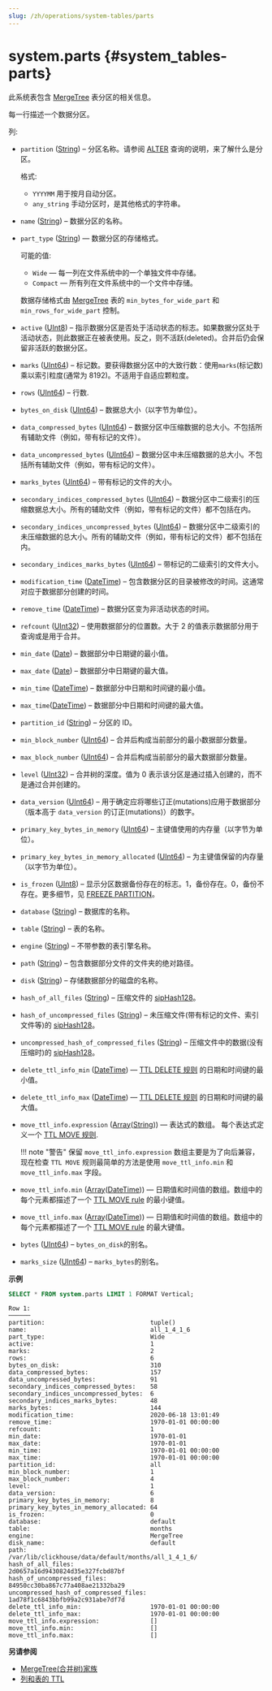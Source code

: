 ```yaml
---
slug: /zh/operations/system-tables/parts
---
```

# system.parts {#system_tables-parts}

此系统表包含 [MergeTree](../../engines/table-engines/mergetree-family/mergetree.md) 表分区的相关信息。

每一行描述一个数据分区。

列:

-   `partition` ([String](../../sql-reference/data-types/string.md)) – 分区名称。请参阅 [ALTER](../../sql-reference/statements/alter/index.md#query_language_queries_alter) 查询的说明，来了解什么是分区。

    格式:

    -   `YYYYMM` 用于按月自动分区。
    -   `any_string` 手动分区时，是其他格式的字符串。

-   `name` ([String](../../sql-reference/data-types/string.md)) – 数据分区的名称。

-   `part_type` ([String](../../sql-reference/data-types/string.md)) — 数据分区的存储格式。

    可能的值:

    -   `Wide` — 每一列在文件系统中的一个单独文件中存储。
    -   `Compact` — 所有列在文件系统中的一个文件中存储。

    数据存储格式由 [MergeTree](../../engines/table-engines/mergetree-family/mergetree.md) 表的 `min_bytes_for_wide_part` 和 `min_rows_for_wide_part` 控制。

   -   `active` ([UInt8](../../sql-reference/data-types/int-uint.md)) – 指示数据分区是否处于活动状态的标志。如果数据分区处于活动状态，则此数据正在被表使用。反之，则不活跃(deleted)。合并后仍会保留非活跃的数据分区。

-   `marks` ([UInt64](../../sql-reference/data-types/int-uint.md)) – 标记数。要获得数据分区中的大致行数：使用`marks`(标记数)乘以索引粒度(通常为 8192)。不适用于自适应颗粒度。

-   `rows` ([UInt64](../../sql-reference/data-types/int-uint.md)) – 行数.

-   `bytes_on_disk` ([UInt64](../../sql-reference/data-types/int-uint.md)) – 数据总大小（以字节为单位）。

-   `data_compressed_bytes` ([UInt64](../../sql-reference/data-types/int-uint.md)) – 数据分区中压缩数据的总大小。不包括所有辅助文件（例如，带有标记的文件）。

-   `data_uncompressed_bytes` ([UInt64](../../sql-reference/data-types/int-uint.md)) – 数据分区中未压缩数据的总大小。不包括所有辅助文件（例如，带有标记的文件）。

-   `marks_bytes` ([UInt64](../../sql-reference/data-types/int-uint.md)) – 带有标记的文件的大小。

-   `secondary_indices_compressed_bytes` ([UInt64](../../sql-reference/data-types/int-uint.md)) – 数据分区中二级索引的压缩数据总大小。所有的辅助文件（例如，带有标记的文件）都不包括在内。

-   `secondary_indices_uncompressed_bytes` ([UInt64](../../sql-reference/data-types/int-uint.md)) – 数据分区中二级索引的未压缩数据的总大小。所有的辅助文件（例如，带有标记的文件）都不包括在内。

-   `secondary_indices_marks_bytes` ([UInt64](../../sql-reference/data-types/int-uint.md)) – 带标记的二级索引的文件大小。

-   `modification_time` ([DateTime](../../sql-reference/data-types/datetime.md)) – 包含数据分区的目录被修改的时间。这通常对应于数据部分创建的时间。

-   `remove_time` ([DateTime](../../sql-reference/data-types/datetime.md)) – 数据分区变为非活动状态的时间。

-   `refcount` ([UInt32](../../sql-reference/data-types/int-uint.md)) – 使用数据部分的位置数。大于 2 的值表示数据部分用于查询或是用于合并。

-   `min_date` ([Date](../../sql-reference/data-types/date.md)) – 数据部分中日期键的最小值。

-   `max_date` ([Date](../../sql-reference/data-types/date.md)) – 数据部分中日期键的最大值。

-   `min_time` ([DateTime](../../sql-reference/data-types/datetime.md)) – 数据部分中日期和时间键的最小值。

-   `max_time`([DateTime](../../sql-reference/data-types/datetime.md)) – 数据部分中日期和时间键的最大值。

-   `partition_id` ([String](../../sql-reference/data-types/string.md)) – 分区的 ID。

-   `min_block_number` ([UInt64](../../sql-reference/data-types/int-uint.md)) – 合并后构成当前部分的最小数据部分数量。

-   `max_block_number` ([UInt64](../../sql-reference/data-types/int-uint.md)) – 合并后构成当前部分的最大数据部分数量。

-   `level` ([UInt32](../../sql-reference/data-types/int-uint.md)) – 合并树的深度。值为 0 表示该分区是通过插入创建的，而不是通过合并创建的。

-   `data_version` ([UInt64](../../sql-reference/data-types/int-uint.md)) – 用于确定应将哪些订正(mutations)应用于数据部分（版本高于 `data_version` 的订正(mutations)）的数字。

-   `primary_key_bytes_in_memory` ([UInt64](../../sql-reference/data-types/int-uint.md)) – 主键值使用的内存量（以字节为单位）。

-   `primary_key_bytes_in_memory_allocated` ([UInt64](../../sql-reference/data-types/int-uint.md)) – 为主键值保留的内存量（以字节为单位）。

-   `is_frozen` ([UInt8](../../sql-reference/data-types/int-uint.md)) – 显示分区数据备份存在的标志。1，备份存在。0，备份不存在。更多细节，见 [FREEZE PARTITION](../../sql-reference/statements/alter/partition.mdx#alter_freeze-partition)。

-   `database` ([String](../../sql-reference/data-types/string.md)) – 数据库的名称。

-   `table` ([String](../../sql-reference/data-types/string.md)) – 表的名称。

-   `engine` ([String](../../sql-reference/data-types/string.md)) – 不带参数的表引擎名称。

-   `path` ([String](../../sql-reference/data-types/string.md)) – 包含数据部分文件的文件夹的绝对路径。

-   `disk` ([String](../../sql-reference/data-types/string.md)) – 存储数据部分的磁盘的名称。

-   `hash_of_all_files` ([String](../../sql-reference/data-types/string.md)) – 压缩文件的 [sipHash128](../../sql-reference/functions/hash-functions.md#hash_functions-siphash128)。

-   `hash_of_uncompressed_files` ([String](../../sql-reference/data-types/string.md)) – 未压缩文件(带有标记的文件、索引文件等)的 [sipHash128](../../sql-reference/functions/hash-functions.md#hash_functions-siphash128)。

-   `uncompressed_hash_of_compressed_files` ([String](../../sql-reference/data-types/string.md)) – 压缩文件中的数据(没有压缩时)的 [sipHash128](../../sql-reference/functions/hash-functions.md#hash_functions-siphash128)。

-   `delete_ttl_info_min` ([DateTime](../../sql-reference/data-types/datetime.md)) — [TTL DELETE 规则](../../engines/table-engines/mergetree-family/mergetree.md#table_engine-mergetree-ttl) 的日期和时间键的最小值。

-   `delete_ttl_info_max` ([DateTime](../../sql-reference/data-types/datetime.md)) — [TTL DELETE 规则](../../engines/table-engines/mergetree-family/mergetree.md#table_engine-mergetree-ttl) 的日期和时间键的最大值。

-   `move_ttl_info.expression` ([Array](../../sql-reference/data-types/array.md)([String](../../sql-reference/data-types/string.md))) — 表达式的数组。 每个表达式定义一个 [TTL MOVE 规则](../../engines/table-engines/mergetree-family/mergetree.md#table_engine-mergetree-ttl).

    !!! note "警告"
        保留 `move_ttl_info.expression` 数组主要是为了向后兼容，现在检查 `TTL MOVE` 规则最简单的方法是使用 `move_ttl_info.min` 和 `move_ttl_info.max` 字段。

-   `move_ttl_info.min` ([Array](../../sql-reference/data-types/array.md)([DateTime](../../sql-reference/data-types/datetime.md))) — 日期值和时间值的数组。数组中的每个元素都描述了一个 [TTL MOVE rule](../../engines/table-engines/mergetree-family/mergetree.md#table_engine-mergetree-ttl) 的最小键值。

-   `move_ttl_info.max` ([Array](../../sql-reference/data-types/array.md)([DateTime](../../sql-reference/data-types/datetime.md))) — 日期值和时间值的数组。数组中的每个元素都描述了一个 [TTL MOVE rule](../../engines/table-engines/mergetree-family/mergetree.md#table_engine-mergetree-ttl) 的最大键值。

-   `bytes` ([UInt64](../../sql-reference/data-types/int-uint.md)) – `bytes_on_disk`的别名。

-   `marks_size` ([UInt64](../../sql-reference/data-types/int-uint.md)) – `marks_bytes`的别名。

**示例**

``` sql
SELECT * FROM system.parts LIMIT 1 FORMAT Vertical;
```

``` text
Row 1:
──────
partition:                             tuple()
name:                                  all_1_4_1_6
part_type:                             Wide
active:                                1
marks:                                 2
rows:                                  6
bytes_on_disk:                         310
data_compressed_bytes:                 157
data_uncompressed_bytes:               91
secondary_indices_compressed_bytes:    58
secondary_indices_uncompressed_bytes:  6
secondary_indices_marks_bytes:         48
marks_bytes:                           144
modification_time:                     2020-06-18 13:01:49
remove_time:                           1970-01-01 00:00:00
refcount:                              1
min_date:                              1970-01-01
max_date:                              1970-01-01
min_time:                              1970-01-01 00:00:00
max_time:                              1970-01-01 00:00:00
partition_id:                          all
min_block_number:                      1
max_block_number:                      4
level:                                 1
data_version:                          6
primary_key_bytes_in_memory:           8
primary_key_bytes_in_memory_allocated: 64
is_frozen:                             0
database:                              default
table:                                 months
engine:                                MergeTree
disk_name:                             default
path:                                  /var/lib/clickhouse/data/default/months/all_1_4_1_6/
hash_of_all_files:                     2d0657a16d9430824d35e327fcbd87bf
hash_of_uncompressed_files:            84950cc30ba867c77a408ae21332ba29
uncompressed_hash_of_compressed_files: 1ad78f1c6843bbfb99a2c931abe7df7d
delete_ttl_info_min:                   1970-01-01 00:00:00
delete_ttl_info_max:                   1970-01-01 00:00:00
move_ttl_info.expression:              []
move_ttl_info.min:                     []
move_ttl_info.max:                     []
```

**另请参阅**

-   [MergeTree(合并树)家族](../../engines/table-engines/mergetree-family/mergetree.md)
-   [列和表的 TTL](../../engines/table-engines/mergetree-family/mergetree.md#table_engine-mergetree-ttl)



